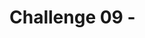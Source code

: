 # Challenge 09 - <Title of Challenge> - Coach's Guide 

[< Previous Solution](./Solution-08.md) - **[Home](./README.md)** - [Next Solution >](./Solution-10.md)

## Notes & Guidance


**Troubleshooting:**
If the authentication fails and the solution is configured correctly **and** the student is using WSL check the time on the WSL clock, type `date` in the WSL terminal.
If the WSL clock is out of sync with the Windows clock run the following command in the WSL terminal:
`sudo hwclock -s`. Check the time again with `date` and retry the authentication.